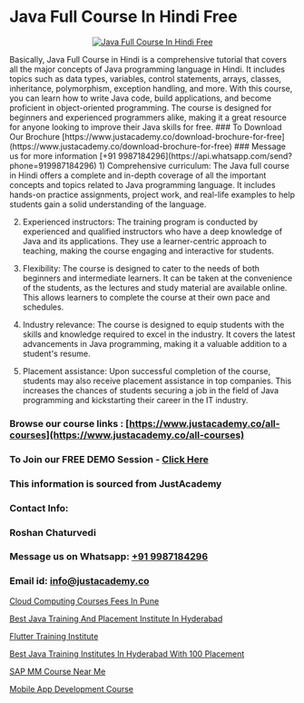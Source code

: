# Java Full Course In Hindi Free

<p align="center">
  <a href="https://justacademy.co/course-detail/core-java-training">
    <img src="https://justacademy.co/storage2/course_image/1677245426_course_image.webp" alt="Java Full Course In Hindi Free">
  </a>
</p>
Basically, Java Full Course in Hindi is a comprehensive tutorial that covers all the major concepts of Java programming language in Hindi. It includes topics such as data types, variables, control statements, arrays, classes, inheritance, polymorphism, exception handling, and more. With this course, you can learn how to write Java code, build applications, and become proficient in object-oriented programming. The course is designed for beginners and experienced programmers alike, making it a great resource for anyone looking to improve their Java skills for free.
### To Download Our Brochure [https://www.justacademy.co/download-brochure-for-free](https://www.justacademy.co/download-brochure-for-free)
### Message us for more information [+91 9987184296](https://api.whatsapp.com/send?phone=919987184296)
1) Comprehensive curriculum: The Java full course in Hindi offers a complete and in-depth coverage of all the important concepts and topics related to Java programming language. It includes hands-on practice assignments, project work, and real-life examples to help students gain a solid understanding of the language.

2) Experienced instructors: The training program is conducted by experienced and qualified instructors who have a deep knowledge of Java and its applications. They use a learner-centric approach to teaching, making the course engaging and interactive for students.

3) Flexibility: The course is designed to cater to the needs of both beginners and intermediate learners. It can be taken at the convenience of the students, as the lectures and study material are available online. This allows learners to complete the course at their own pace and schedules.

4) Industry relevance: The course is designed to equip students with the skills and knowledge required to excel in the industry. It covers the latest advancements in Java programming, making it a valuable addition to a student's resume.

5) Placement assistance: Upon successful completion of the course, students may also receive placement assistance in top companies. This increases the chances of students securing a job in the field of Java programming and kickstarting their career in the IT industry.

### Browse our course links : [https://www.justacademy.co/all-courses](https://www.justacademy.co/all-courses) 
### To Join our FREE DEMO Session - [Click Here](https://www.justacademy.co/register-for-course-demo)


### This information is sourced from JustAcademy
### Contact Info:
### Roshan Chaturvedi
### Message us on Whatsapp: [+91 9987184296](https://api.whatsapp.com/send?phone=919987184296)
### Email id: [info@justacademy.co](mailto:info@justacademy.co)
                
[Cloud Computing Courses Fees In Pune](https://www.linkedin.com/pulse/cloud-computing-courses-fees-pune-justacademy-boston-sy1hc?trackingId=HDJJuiodqIvDxEg%2Bherd%2Fw%3D%3D&lipi=urn%3Ali%3Apage%3Ad_flagship3_company_admin%3BkPVrWTfFTkmAnpxdswF1RA%3D%3D)

[Best Java Training And Placement Institute In Hyderabad](https://www.linkedin.com/pulse/best-java-training-placement-institute-hyderabad-aimjc?trackingId=jh0RZwq10IcVrjacJqP4Bw%3D%3D&lipi=urn%3Ali%3Apage%3Ad_flagship3_company_admin%3BvVOqf8C4SxiY2jOCpJpYGg%3D%3D)

[Flutter Training Institute](https://medium.com/@mahi3106/flutter-training-institute-1d0ffe0b9f84)

[Best Java Training Institutes In Hyderabad With 100 Placement](https://medium.com/@kumarishimmi99/best-java-training-institutes-in-hyderabad-with-100-placement-926da1c387b9)

[SAP MM Course Near Me](https://justacademyin.github.io/Articles/SAP-MM-Course-Near-Me)

[Mobile App Development Course](https://justacademyin.github.io/Articles/Mobile-App-Development-Course)

